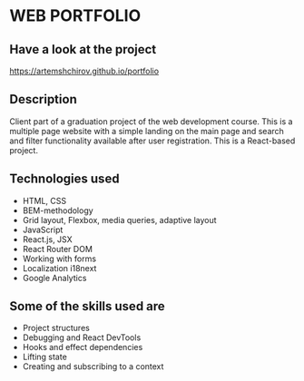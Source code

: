 # WEB PORTFOLIO

## Have a look at the project

<https://artemshchirov.github.io/portfolio>

## Description

Client part of a graduation project of the web development course. This is a multiple page website with a simple landing on the main page and search and filter functionality available after user registration. This is a React-based project.

## Technologies used

- HTML, CSS
- BEM-methodology
- Grid layout, Flexbox, media queries, adaptive layout
- JavaScript
- React.js, JSX
- React Router DOM
- Working with forms
- Localization i18next
- Google Analytics

## Some of the skills used are

- Project structures
- Debugging and React DevTools
- Hooks and effect dependencies
- Lifting state
- Creating and subscribing to a context
